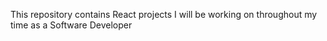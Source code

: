 This repository contains React projects I will be working on throughout my time as a Software Developer
